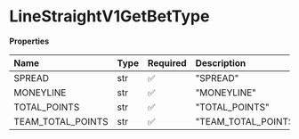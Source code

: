# LineStraightV1GetBetType

**Properties**

| Name              | Type | Required | Description         |
| :---------------- | :--- | :------- | :------------------ |
| SPREAD            | str  | ✅       | "SPREAD"            |
| MONEYLINE         | str  | ✅       | "MONEYLINE"         |
| TOTAL_POINTS      | str  | ✅       | "TOTAL_POINTS"      |
| TEAM_TOTAL_POINTS | str  | ✅       | "TEAM_TOTAL_POINTS" |

<!-- This file was generated by liblab | https://liblab.com/ -->
